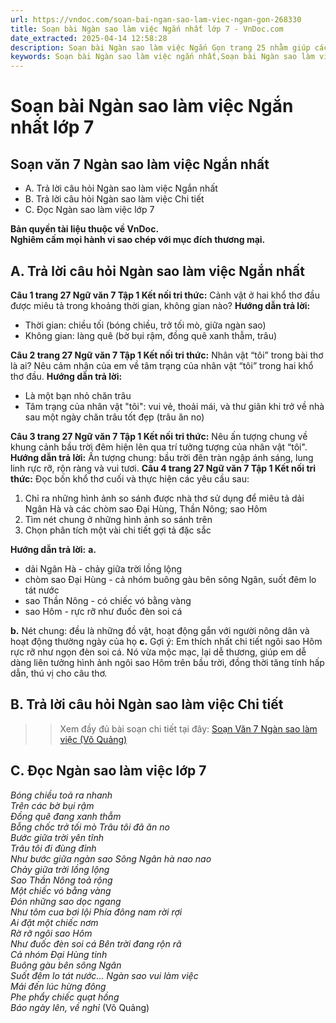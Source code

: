 ```yaml
---
url: https://vndoc.com/soan-bai-ngan-sao-lam-viec-ngan-gon-268330
title: Soạn bài Ngàn sao làm việc Ngắn nhất lớp 7 - VnDoc.com
date_extracted: 2025-04-14 12:58:28
description: Soạn bài Ngàn sao làm việc Ngắn Gọn trang 25 nhằm giúp các em HS đạt kết quả tốt trong quá trình làm bài tập và học tập môn Ngữ văn lớp 7 sách Kết nối tri thức.
keywords: Soạn bài Ngàn sao làm việc ngắn nhất,Soạn bài Ngàn sao làm việc lớp 7 ngắn nhất,soạn văn 7 ngắn nhất Ngàn sao làm việc,Soạn bài Ngàn sao làm việc ngắn gọn,Soạn bài Ngàn sao làm việc,Ngàn sao làm việc trang 25,Soạn Ngàn sao làm việc,Soạn văn 7 Ngàn sao làm việc,Soạn Ngữ văn 7 Ngàn sao làm việc,Soạn bài Ngàn sao làm việc lớp 7,Soạn Ngàn sao làm việc lớp 7,Soạn văn Ngàn sao làm việc,Soạn bài Ngàn sao làm việc trang 25,soạn văn 7,ngữ văn 7,văn 7
---
```


# Soạn bài Ngàn sao làm việc Ngắn nhất lớp 7
## **Soạn văn 7 Ngàn sao làm việc Ngắn nhất**
  * A. Trả lời câu hỏi Ngàn sao làm việc Ngắn nhất
  * B. Trả lời câu hỏi Ngàn sao làm việc Chi tiết
  * C. Đọc Ngàn sao làm việc lớp 7

**Bản quyền tài liệu thuộc về VnDoc.  
Nghiêm cấm mọi hành vi sao chép với mục đích thương mại.**
## **A. Trả lời câu hỏi Ngàn sao làm việc Ngắn nhất**
**Câu 1 trang 27 Ngữ văn 7 Tập 1 Kết nối tri thức:** Cảnh vật ở hai khổ thơ đầu được miêu tả trong khoảng thời gian, không gian nào?
**Hướng dẫn trả lời:**
  * Thời gian: chiều tối \(bóng chiều, trở tối mò, giữa ngàn sao\)
  * Không gian: làng quê \(bờ bụi rậm, đồng quê xanh thẫm, trâu\)

**Câu 2 trang 27 Ngữ văn 7 Tập 1 Kết nối tri thức:** Nhân vật “tôi” trong bài thơ là ai? Nêu cảm nhận của em về tâm trạng của nhân vật “tôi” trong hai khổ thơ đầu.
**Hướng dẫn trả lời:**
  * Là một bạn nhỏ chăn trâu
  * Tâm trạng của nhân vật "tôi": vui vẻ, thoải mái, và thư giãn khi trở về nhà sau một ngày chăn trâu tốt đẹp \(trâu ăn no\)

**Câu 3 trang 27 Ngữ văn 7 Tập 1 Kết nối tri thức:** Nêu ấn tượng chung về khung cảnh bầu trời đêm hiện lên qua trí tưởng tượng của nhân vật “tôi".
**Hướng dẫn trả lời:**
Ấn tượng chung: bầu trời đên tràn ngập ánh sáng, lung linh rực rỡ, rộn ràng và vui tươi.
**Câu 4 trang 27 Ngữ văn 7 Tập 1 Kết nối tri thức:** Đọc bốn khổ thơ cuối và thực hiện các yêu cầu sau:
  1. Chỉ ra những hình ảnh so sánh được nhà thơ sử dụng để miêu tả dải Ngân Hà và các chòm sao Đại Hùng, Thần Nông; sao Hôm
  2. Tìm nét chung ở những hình ảnh so sánh trên
  3. Chọn phân tích một vài chi tiết gợi tả đặc sắc

**Hướng dẫn trả lời:**
**a.**
  * dải Ngân Hà - chảy giữa trời lồng lộng
  * chòm sao Đại Hùng - cả nhóm buông gàu bên sông Ngân, suốt đêm lo tát nước
  * sao Thần Nông - có chiếc vó bằng vàng
  * sao Hôm - rực rỡ như đuốc đèn soi cá

**b.** Nét chung: đều là những đồ vật, hoạt động gắn với người nông dân và hoạt động thường ngày của họ
**c.** Gợi ý: Em thích nhất chi tiết ngôi sao Hôm rực rỡ như ngọn đèn soi cá. Nó vừa mộc mạc, lại dễ thương, giúp em dễ dàng liên tưởng hình ảnh ngôi sao Hôm trên bầu trời, đồng thời tăng tính hấp dẫn, thú vị cho câu thơ.
## **B. Trả lời câu hỏi Ngàn sao làm việc Chi tiết**
>> Xem đầy đủ bài soạn chi tiết tại đây: [Soạn Văn 7 Ngàn sao làm việc \(Võ Quảng\)](<https://vndoc.com/soan-bai-ngan-sao-lam-viec-trang-25-268318>)
## **C. Đọc Ngàn sao làm việc lớp 7**
 _Bóng chiều toả ra nhanh_  
 _Trên các bờ bụi rậm_  
 _Đồng quê đang xanh thẫm_  
 _Bỗng chốc trở tối mò_
 _Trâu tôi đã ăn no_  
 _Bước giữa trời yên tĩnh_  
 _Trâu tôi đi đùng đỉnh_  
 _Như bước giữa ngàn sao_
 _Sông Ngân hà nao nao_  
 _Chảy giữa trời lồng lộng_  
 _Sao Thần Nông toả rộng_  
 _Một chiếc vó bằng vàng_  
 _Đón những sao dọc ngang_  
 _Như tôm cua bơi lội_
 _Phía đông nam rời rợi_  
 _Ai đặt một chiếc nơm_  
 _Rờ rỡ ngôi sao Hôm_  
 _Như đuốc đèn soi cá_
 _Bên trời đang rộn rã_  
 _Cả nhóm Đại Hùng tinh_  
 _Buông gàu bên sông Ngân_  
 _Suốt đêm lo tát nước..._
_Ngàn sao vui làm việc_  
 _Mải đến lúc hừng đông_  
 _Phe phẩy chiếc quạt hồng_  
 _Báo ngày lên, về nghỉ_
\(Võ Quảng\)
